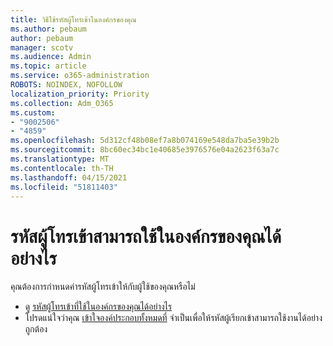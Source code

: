 ```yaml
---
title: วิธีใช้รหัสผู้โทรเข้าในองค์กรของคุณ
ms.author: pebaum
author: pebaum
manager: scotv
ms.audience: Admin
ms.topic: article
ms.service: o365-administration
ROBOTS: NOINDEX, NOFOLLOW
localization_priority: Priority
ms.collection: Adm_O365
ms.custom:
- "9002506"
- "4859"
ms.openlocfilehash: 5d312cf48b08ef7a8b074169e548da7ba5e39b2b
ms.sourcegitcommit: 8bc60ec34bc1e40685e3976576e04a2623f63a7c
ms.translationtype: MT
ms.contentlocale: th-TH
ms.lasthandoff: 04/15/2021
ms.locfileid: "51811403"
---
```

# <a name="how-can-caller-id-be-used-in-your-organization"></a>รหัสผู้โทรเข้าสามารถใช้ในองค์กรของคุณได้อย่างไร

คุณต้องการกําหนดค่ารหัสผู้โทรเข้าให้กับผู้ใช้ของคุณหรือไม่

- ดู [รหัสผู้โทรเข้าที่ใช้ในองค์กรของคุณได้อย่างไร](https://docs.microsoft.com/microsoftteams/how-can-caller-id-be-used-in-your-organization)
- โปรดแน่ใจว่าคุณ [เข้าใจองค์ประกอบทั้งหมดที่](https://docs.microsoft.com/microsoftteams/more-about-calling-line-id-and-calling-party-name) จําเป็นเพื่อให้รหัสผู้เรียกเข้าสามารถใช้งานได้อย่างถูกต้อง
